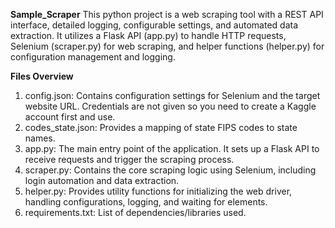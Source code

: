 **Sample_Scraper** 
  This python project is a web scraping tool with a REST API interface, detailed logging, configurable settings, and automated data extraction. 
It utilizes a Flask API (app.py) to handle HTTP requests, Selenium (scraper.py) for web scraping, and helper functions (helper.py) for configuration management and logging. 

**Files Overview**
1. config.json:  Contains configuration settings for Selenium and the target website URL. Credentials are not given so you need to create a Kaggle account first and use. 
2. codes_state.json:  Provides a mapping of state FIPS codes to state names. 
3. app.py:  The main entry point of the application. It sets up a Flask API to receive requests and trigger the scraping process. 
4. scraper.py:  Contains the core scraping logic using Selenium, including login automation and data extraction. 
5. helper.py:  Provides utility functions for initializing the web driver, handling configurations, logging, and waiting for elements.
6. requirements.txt:  List of dependencies/libraries used. 
